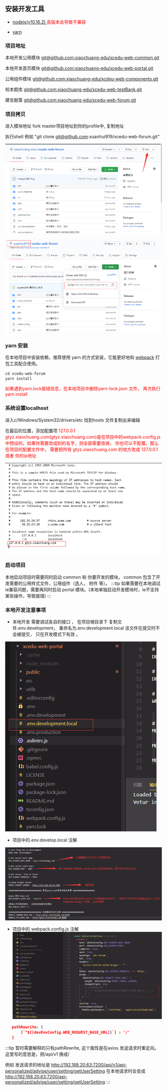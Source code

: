 ## 安装开发工具
* <a href="https://npm.taobao.org/mirrors/node/v10.16.2/" target="_blank">nodejs(v10.16.2) </a> <span style="color: red">高版本会导致不兼容</span>

* <a href="https://yarn.bootcss.com/" target="_blank">yarn </a> 
 
### 项目地址 
本地开发公用模块 [git@github.com:xiaochuang-edu/xcedu-web-common.git](https://github.com/xiaochuang-edu/xcedu-web-common) 
 
本地开发首页模块 [git@github.com:xiaochuang-edu/xcedu-web-portal.git](https://github.com/xiaochuang-edu/xcedu-web-portal)

公用组件模块 [git@github.com:xiaochuang-edu/xcdeu-web-components.git](https://github.com/xiaochuang-edu/xcdeu-web-components)

校本题库 [git@github.com:xiaochuang-edu/xcedu-web-testBank.git](https://github.com/xiaochuang-edu/xcedu-web-testBank)

建言献策 [git@github.com:xiaochuang-edu/xcedu-web-forum.git](https://github.com/xiaochuang-edu/xcedu-web-forum)

### 项目拷贝
进入模块地址 fork master项目地址到你的profile中, 复制地址

执行shell 例如 "git clone git@github.com:xuanhui919/xcedu-web-forum.git"

![avatar](../img/1.png) 

![avatar](../img/2.png) 


### yarn 安装

在本地项目中安装依赖，推荐使用 yarn 的方式安装，它能更好地和 [webpack](https://webpack.js.org/) 打包工具配合使用。

```shell
cd xcedu-web-forum
yarn install 
```
<span style="color: red">如果遇到yarn.lock报错信息，在本地项目中删除yarn-lock.json 文件， 再次执行 yarn install </span>

### 系统设置localhost

进入c/Windows/System32/drivers/etc 找到hosts 文件复制出来编辑

在最后的位置，添加配置项 <span style="color: red">127.0.0.1 gtyz.xiaochuang.com(gtyz.xiaochuang.com)是在项目中的webpack.config.js 中预设的。如果你需要改成别的名字，则全部需要改掉， 你也可以不配置，那么在项目的配置文件中， 需要把所有 gtyz.xiaochuang.com 的地方改成 127.0.0.1 或者 你的ip地址</span> 

![avatar](../img/3.png) 

### 启动项目
本地启动项目时需要同时启动 common 和 你要开发的模块。 common 包含了开发需要的公用样式文件，公用组件（选人， 附件 等）。
:::tip
如果需要在本地调试ie兼容问题，需要再同时启动 portal 模块。(本地单独启动开发模块时，ie不支持某些操作，导致报错)
:::

### 本地开发注意事项
* 本地开发 需要调试各自的接口 ， 在项目根目录下 复制文件.env.development， 重命名为.env.development.local 该文件在提交时不会被提交， 只在开发模式下有效 。

 ![avatar](../img/4.png) 

* 项目中的.env.develop.local 注解

 ![avatar](../img/5.png) 

* 项目中的 webpack.config.js 注解
 ![avatar](../img/6.png)

 ```json
    pathRewrite: {
        [`^${[devEnvConfig.WEB_REQUEST_BASE_URL]}`] : '/' 
    }
 ``` 

:::tip
暂时需要解释的只有pathRewrite, 这个属性是在axios 发送请求时重定向。 这里写的意思是，把/api/v1 换成/

例如 发送请求的地址是 http://192.168.20.63:7200/api/v1/api-personalized/advise/user/setting/getUserSetting 在本地请求时会变成 http://192.168.20.63:7200/api-personalized/advise/user/setting/getUserSetting 
:::